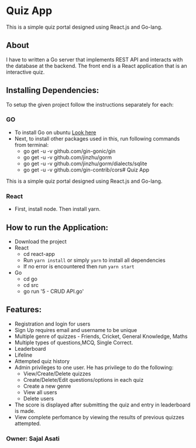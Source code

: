 # Quiz App

This is a simple quiz portal designed using React.js and Go-lang.

## About

I have to written a Go server that implements REST API and interacts with the database at the backend. The front end is a React application that is an interactive quiz.

## Installing Dependencies:

To setup the given project follow the instructions separately for each:

### GO

- To install Go on ubuntu [Look here](https://www.linode.com/docs/development/go/install-go-on-ubuntu/)
- Next, to install other packages used in this, run following commands from terminal:
  - go get -u -v github.com/gin-gonic/gin
  - go get -u -v github.com/jinzhu/gorm
  - go get -u -v github.com/jinzhu/gorm/dialects/sqlite
  - go get -u -v github.com/gin-contrib/cors# Quiz App

This is a simple quiz portal designed using React.js and Go-lang.

### React

- First, install node. Then install yarn.

## How to run the Application:

- Download the project
- React
  - cd react-app
  - Run `yarn install` or simply `yarn` to install all dependencies
  - If no error is encountered then run `yarn start`
- Go
  - cd go
  - cd src
  - go run '5 - CRUD API.go'

## Features:

- Registration and login for users
- Sign Up requires email and username to be unique
- Multiple genre of quizzes - Friends, Cricket, General Knowledge, Maths
- Multiple types of questions,MCQ, Single Correct.
- Leaderboard
- Lifeline
- Attempted quiz history
- Admin privileges to one user. He has privilege to do the following:
  - View/Create/Delete quizzes
  - Create/Delete/Edit questions/options in each quiz
  - Create a new genre
  - View all users
  - Delete users
- The score is displayed after submitting the quiz and entry in leaderboard is made.
- View complete perfomance by viewing the results of previous quizzes attempted.

### Owner: Sajal Asati
